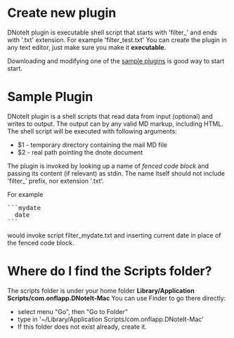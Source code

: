 # Create new plugin

DNoteIt plugin is executable shell script that starts with 'filter_' and ends with '.txt' extension. For example 'filter_test.txt'
You can create the plugin in any text editor, just make sure you make it **executable**.

Downloading and modifying one of the [sample plugins](https://github.com/onflapp/DNoteItPlugins) is good way to start start.

# Sample Plugin

DNoteIt plugin is a shell scripts that read data from input (optional) and writes to output. The output can by any valid MD markup, including HTML.
The shell script will be executed with following arguments:

- $1 - temporary directory containing the mail MD file
- $2 - real path pointing the dnote document

The plugin is invoked by looking up a name of *fenced code block* and passing its content (if relevant) as stdin.
The name itself should not include 'filter_' prefix, nor extension '.txt'.

For example

<pre>
```mydate
  date
```
</pre>

would invoke script filter_mydate.txt and inserting current date in place of the fenced code block.

# Where do I find the Scripts folder?

The scripts folder is under your home folder **Library/Application Scripts/com.onflapp.DNoteIt-Mac**
You can use Finder to go there directly:

- select menu "Go", then "Go to Folder"
- type in '~/Library/Application Scripts/com.onflapp.DNoteIt-Mac'
- If this folder does not exist already, create it.
